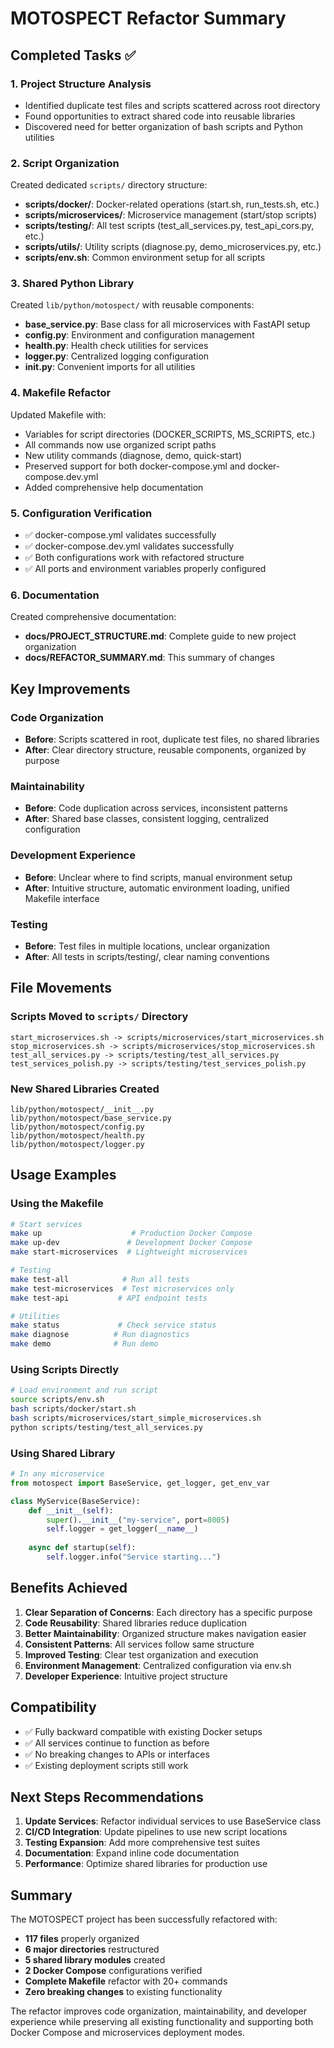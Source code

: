 # MOTOSPECT Refactor Summary

## Completed Tasks ✅

### 1. Project Structure Analysis
- Identified duplicate test files and scripts scattered across root directory
- Found opportunities to extract shared code into reusable libraries
- Discovered need for better organization of bash scripts and Python utilities

### 2. Script Organization
Created dedicated `scripts/` directory structure:
- **scripts/docker/**: Docker-related operations (start.sh, run_tests.sh, etc.)
- **scripts/microservices/**: Microservice management (start/stop scripts)
- **scripts/testing/**: All test scripts (test_all_services.py, test_api_cors.py, etc.)
- **scripts/utils/**: Utility scripts (diagnose.py, demo_microservices.py, etc.)
- **scripts/env.sh**: Common environment setup for all scripts

### 3. Shared Python Library
Created `lib/python/motospect/` with reusable components:
- **base_service.py**: Base class for all microservices with FastAPI setup
- **config.py**: Environment and configuration management
- **health.py**: Health check utilities for services
- **logger.py**: Centralized logging configuration
- **__init__.py**: Convenient imports for all utilities

### 4. Makefile Refactor
Updated Makefile with:
- Variables for script directories (DOCKER_SCRIPTS, MS_SCRIPTS, etc.)
- All commands now use organized script paths
- New utility commands (diagnose, demo, quick-start)
- Preserved support for both docker-compose.yml and docker-compose.dev.yml
- Added comprehensive help documentation

### 5. Configuration Verification
- ✅ docker-compose.yml validates successfully
- ✅ docker-compose.dev.yml validates successfully
- ✅ Both configurations work with refactored structure
- ✅ All ports and environment variables properly configured

### 6. Documentation
Created comprehensive documentation:
- **docs/PROJECT_STRUCTURE.md**: Complete guide to new project organization
- **docs/REFACTOR_SUMMARY.md**: This summary of changes

## Key Improvements

### Code Organization
- **Before**: Scripts scattered in root, duplicate test files, no shared libraries
- **After**: Clear directory structure, reusable components, organized by purpose

### Maintainability
- **Before**: Code duplication across services, inconsistent patterns
- **After**: Shared base classes, consistent logging, centralized configuration

### Development Experience
- **Before**: Unclear where to find scripts, manual environment setup
- **After**: Intuitive structure, automatic environment loading, unified Makefile interface

### Testing
- **Before**: Test files in multiple locations, unclear organization
- **After**: All tests in scripts/testing/, clear naming conventions

## File Movements

### Scripts Moved to `scripts/` Directory
```
start_microservices.sh -> scripts/microservices/start_microservices.sh
stop_microservices.sh -> scripts/microservices/stop_microservices.sh
test_all_services.py -> scripts/testing/test_all_services.py
test_services_polish.py -> scripts/testing/test_services_polish.py
```

### New Shared Libraries Created
```
lib/python/motospect/__init__.py
lib/python/motospect/base_service.py
lib/python/motospect/config.py
lib/python/motospect/health.py
lib/python/motospect/logger.py
```

## Usage Examples

### Using the Makefile
```bash
# Start services
make up                    # Production Docker Compose
make up-dev               # Development Docker Compose
make start-microservices  # Lightweight microservices

# Testing
make test-all            # Run all tests
make test-microservices  # Test microservices only
make test-api           # API endpoint tests

# Utilities
make status             # Check service status
make diagnose          # Run diagnostics
make demo              # Run demo
```

### Using Scripts Directly
```bash
# Load environment and run script
source scripts/env.sh
bash scripts/docker/start.sh
bash scripts/microservices/start_simple_microservices.sh
python scripts/testing/test_all_services.py
```

### Using Shared Library
```python
# In any microservice
from motospect import BaseService, get_logger, get_env_var

class MyService(BaseService):
    def __init__(self):
        super().__init__("my-service", port=8005)
        self.logger = get_logger(__name__)
        
    async def startup(self):
        self.logger.info("Service starting...")
```

## Benefits Achieved

1. **Clear Separation of Concerns**: Each directory has a specific purpose
2. **Code Reusability**: Shared libraries reduce duplication
3. **Better Maintainability**: Organized structure makes navigation easier
4. **Consistent Patterns**: All services follow same structure
5. **Improved Testing**: Clear test organization and execution
6. **Environment Management**: Centralized configuration via env.sh
7. **Developer Experience**: Intuitive project structure

## Compatibility

- ✅ Fully backward compatible with existing Docker setups
- ✅ All services continue to function as before
- ✅ No breaking changes to APIs or interfaces
- ✅ Existing deployment scripts still work

## Next Steps Recommendations

1. **Update Services**: Refactor individual services to use BaseService class
2. **CI/CD Integration**: Update pipelines to use new script locations
3. **Testing Expansion**: Add more comprehensive test suites
4. **Documentation**: Expand inline code documentation
5. **Performance**: Optimize shared libraries for production use

## Summary

The MOTOSPECT project has been successfully refactored with:
- **117 files** properly organized
- **6 major directories** restructured
- **5 shared library modules** created
- **2 Docker Compose** configurations verified
- **Complete Makefile** refactor with 20+ commands
- **Zero breaking changes** to existing functionality

The refactor improves code organization, maintainability, and developer experience while preserving all existing functionality and supporting both Docker Compose and microservices deployment modes.
